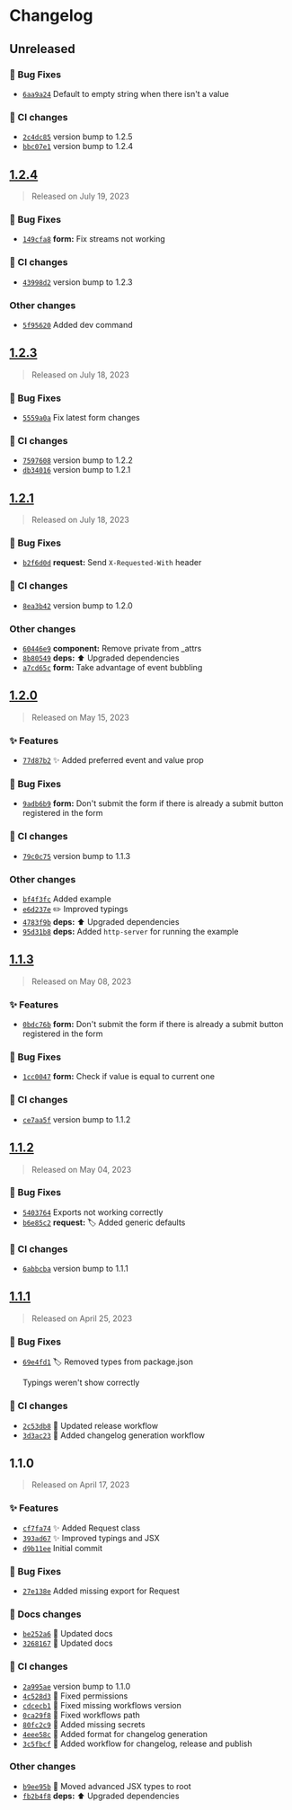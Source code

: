 # Changelog

<a name="unreleased"></a>
## Unreleased

### 🐛 Bug Fixes
- [`6aa9a24`](https://github.com/maicol07/mithril-utilities/commit/6aa9a246093f5ba0fe7de8a58e81b79afdea258d) Default to empty string when there isn't a value

### 👷 CI changes
- [`2c4dc85`](https://github.com/maicol07/mithril-utilities/commit/2c4dc858975d3de7ebf663dffe35ed9fffb96203) version bump to 1.2.5
- [`bbc07e1`](https://github.com/maicol07/mithril-utilities/commit/bbc07e17220268e7a9aea7c46723f9517996b6dd) version bump to 1.2.4


<a name="1.2.4"></a>
## [1.2.4](https://github.com/maicol07/mithril-utilities/compare/1.2.3...1.2.4)

> Released on July 19, 2023

### 🐛 Bug Fixes
- [`149cfa8`](https://github.com/maicol07/mithril-utilities/commit/149cfa810b5d73184b43d0de1902fb923cc4843e) **form:** Fix streams not working

### 👷 CI changes
- [`43998d2`](https://github.com/maicol07/mithril-utilities/commit/43998d2a4066784ad8fecd5faa0d9f34575fc267) version bump to 1.2.3

### Other changes
- [`5f95620`](https://github.com/maicol07/mithril-utilities/commit/5f956201af51fcd9fdf7bcca76496acaf43cd9a2) Added dev command


<a name="1.2.3"></a>
## [1.2.3](https://github.com/maicol07/mithril-utilities/compare/1.2.1...1.2.3)

> Released on July 18, 2023

### 🐛 Bug Fixes
- [`5559a0a`](https://github.com/maicol07/mithril-utilities/commit/5559a0aa61cdc5bcc3cab6fb761e46ea5dde0329) Fix latest form changes

### 👷 CI changes
- [`7597608`](https://github.com/maicol07/mithril-utilities/commit/7597608e843de1fbe73cad29ad027b8e1a687f68) version bump to 1.2.2
- [`db34016`](https://github.com/maicol07/mithril-utilities/commit/db34016bea05a3e5c3055bc37d51576354b4bad3) version bump to 1.2.1


<a name="1.2.1"></a>
## [1.2.1](https://github.com/maicol07/mithril-utilities/compare/1.2.0...1.2.1)

> Released on July 18, 2023

### 🐛 Bug Fixes
- [`b2f6d0d`](https://github.com/maicol07/mithril-utilities/commit/b2f6d0d4c33c39ebe84e39cd5039d92c53b6b490) **request:** Send `X-Requested-With` header

### 👷 CI changes
- [`8ea3b42`](https://github.com/maicol07/mithril-utilities/commit/8ea3b42ccaa7e038cf6aeab2a6106db940e42856) version bump to 1.2.0

### Other changes
- [`60446e9`](https://github.com/maicol07/mithril-utilities/commit/60446e9e0777fbe7997a76b9aaeffb079a8409f9) **component:** Remove private from _attrs
- [`8b80549`](https://github.com/maicol07/mithril-utilities/commit/8b8054939422d0f65b814ca82309ab8f4f494ad2) **deps:** ⬆️ Upgraded dependencies
- [`a7cd65c`](https://github.com/maicol07/mithril-utilities/commit/a7cd65c1983058516c6ac6d00dd60ed9c159655a) **form:** Take advantage of event bubbling


<a name="1.2.0"></a>
## [1.2.0](https://github.com/maicol07/mithril-utilities/compare/1.1.3...1.2.0)

> Released on May 15, 2023

### ✨ Features
- [`77d87b2`](https://github.com/maicol07/mithril-utilities/commit/77d87b28e9411390c4e3d783043f02808d9065eb) ✨ Added preferred event and value prop

### 🐛 Bug Fixes
- [`9adb6b9`](https://github.com/maicol07/mithril-utilities/commit/9adb6b9dfc88d41fcfecfb42aaee38f6a849a57b) **form:** Don't submit the form if there is already a submit button registered in the form

### 👷 CI changes
- [`79c0c75`](https://github.com/maicol07/mithril-utilities/commit/79c0c7549c9711e793aaa8586df991c673fd8c0c) version bump to 1.1.3

### Other changes
- [`bf4f3fc`](https://github.com/maicol07/mithril-utilities/commit/bf4f3fcd68fa448796b26121ccfd6ef19c519d91) Added example
- [`e6d237e`](https://github.com/maicol07/mithril-utilities/commit/e6d237eb51bf763d1c0d34af211bb14a782cac04) ✏️ Improved typings
- [`4783f9b`](https://github.com/maicol07/mithril-utilities/commit/4783f9b65e897b020e4300495ea31243cb1e670d) **deps:** ⬆️ Upgraded dependencies
- [`95d31b8`](https://github.com/maicol07/mithril-utilities/commit/95d31b86b19415196324b42160abdc8c491c584e) **deps:** Added `http-server` for running the example


<a name="1.1.3"></a>
## [1.1.3](https://github.com/maicol07/mithril-utilities/compare/1.1.2...1.1.3)

> Released on May 08, 2023

### ✨ Features
- [`0bdc76b`](https://github.com/maicol07/mithril-utilities/commit/0bdc76bdd3e0ed22ec80da87cd648ccd0f2ef811) **form:** Don't submit the form if there is already a submit button registered in the form

### 🐛 Bug Fixes
- [`1cc0047`](https://github.com/maicol07/mithril-utilities/commit/1cc0047b0e7ee467bce3c8d30252540320a20ddb) **form:** Check if value is equal to current one

### 👷 CI changes
- [`ce7aa5f`](https://github.com/maicol07/mithril-utilities/commit/ce7aa5fb48c3600d17dd3888eb8229129660d829) version bump to 1.1.2


<a name="1.1.2"></a>
## [1.1.2](https://github.com/maicol07/mithril-utilities/compare/1.1.1...1.1.2)

> Released on May 04, 2023

### 🐛 Bug Fixes
- [`5403764`](https://github.com/maicol07/mithril-utilities/commit/5403764ea349c65a58207aac61587ba0a9b4fc0e) Exports not working correctly
- [`b6e85c2`](https://github.com/maicol07/mithril-utilities/commit/b6e85c262c9b0945527dff44a40b90f2ad7d88b7) **request:** 🏷️ Added generic defaults

### 👷 CI changes
- [`6abbcba`](https://github.com/maicol07/mithril-utilities/commit/6abbcbad4d4eca9048d3f79ed610c3a87bff5716) version bump to 1.1.1


<a name="1.1.1"></a>
## [1.1.1](https://github.com/maicol07/mithril-utilities/compare/1.1.0...1.1.1)

> Released on April 25, 2023

### 🐛 Bug Fixes
- [`69e4fd1`](https://github.com/maicol07/mithril-utilities/commit/69e4fd1bc3d01e144860b6a6e56981df18e46bde) 🏷️ Removed types from package.json

    Typings weren't show correctly

### 👷 CI changes
- [`2c53db8`](https://github.com/maicol07/mithril-utilities/commit/2c53db8c9d557562bb485c04b044187e630d2a3a) 📝 Updated release workflow
- [`3d3ac23`](https://github.com/maicol07/mithril-utilities/commit/3d3ac23884db056dd9b419669cc609dec5c4337a) 👷 Added changelog generation workflow


<a name="1.1.0"></a>
## 1.1.0

> Released on April 17, 2023

### ✨ Features
- [`cf7fa74`](https://github.com/maicol07/mithril-utilities/commit/cf7fa745f6fbed487c310b33350edaae83ffcef3) ✨ Added Request class
- [`393ad67`](https://github.com/maicol07/mithril-utilities/commit/393ad671b7d40a06b3ecd53c76db8525c6afe360) ✨ Improved typings and JSX
- [`d9b11ee`](https://github.com/maicol07/mithril-utilities/commit/d9b11ee227d460f98014a39d44b2bf472ea10130) Initial commit

### 🐛 Bug Fixes
- [`27e138e`](https://github.com/maicol07/mithril-utilities/commit/27e138ef6507fbb279cc0eae2f7c09cc69d51ac1) Added missing export for Request

### 📝 Docs changes
- [`be252a6`](https://github.com/maicol07/mithril-utilities/commit/be252a613f835212d86ffcb3bbe4ba8063a7ef5f) 📝 Updated docs
- [`3268167`](https://github.com/maicol07/mithril-utilities/commit/32681671342595aea1db79d0dc9380dcc568a06a) 📝 Updated docs

### 👷 CI changes
- [`2a995ae`](https://github.com/maicol07/mithril-utilities/commit/2a995ae390257ce283089bfffe875f19213c7857) version bump to 1.1.0
- [`4c528d3`](https://github.com/maicol07/mithril-utilities/commit/4c528d3ef48e56c489d7b5492f1ca54a81326e7d) 💚 Fixed permissions
- [`cdcecb1`](https://github.com/maicol07/mithril-utilities/commit/cdcecb1ac19d7da9573f10f22a700ef893ae74c3) 💚 Fixed missing workflows version
- [`0ca29f8`](https://github.com/maicol07/mithril-utilities/commit/0ca29f8b09777e6b91bbb1218a38faf13511bb52) 💚 Fixed workflows path
- [`80fc2c9`](https://github.com/maicol07/mithril-utilities/commit/80fc2c9d9143fd981add23e35739bbf43c464569) 💚 Added missing secrets
- [`4eee58c`](https://github.com/maicol07/mithril-utilities/commit/4eee58c658042cefcc36c78e929dba36e3b6de95) 👷 Added format for changelog generation
- [`3c5fbcf`](https://github.com/maicol07/mithril-utilities/commit/3c5fbcfdeb52b86428556558053057fc767ccb9c) 👷 Added workflow for changelog, release and publish

### Other changes
- [`b9ee95b`](https://github.com/maicol07/mithril-utilities/commit/b9ee95b9f4f936a1bb27c6afe25d99a6c2218a67) 🚚 Moved advanced JSX types to root
- [`fb2b4f8`](https://github.com/maicol07/mithril-utilities/commit/fb2b4f8f474b8b39920f6d863fce2b45e3a6e6f5) **deps:** ⬆️ Upgraded dependencies
